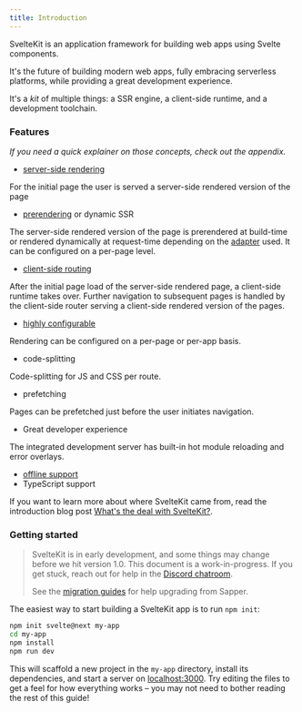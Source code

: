 ```yaml
---
title: Introduction
---
```


SvelteKit is an application framework for building web apps using Svelte components.

It's the future of building modern web apps, fully embracing serverless platforms, while providing a great development experience.

It's a *kit* of multiple things: a SSR engine, a client-side runtime, and a development toolchain.

### Features

_If you need a quick explainer on those concepts, check out the appendix._

- [server-side rendering](#appendix-ssr)

For the initial page the user is served a server-side rendered version of the page

- [prerendering](#appendix-prerendering) or dynamic SSR

The server-side rendered version of the page is prerendered at build-time or rendered dynamically at request-time depending on the [adapter](#adapters) used. It can be configured on a per-page level.

- [client-side routing](#appendix-routing)

After the initial page load of the server-side rendered page, a client-side runtime takes over. Further navigation to subsequent pages is handled by the client-side router serving a client-side rendered version of the pages.

- [highly configurable](#rendering)

Rendering can be configured on a per-page or per-app basis.

- code-splitting

Code-splitting for JS and CSS per route.

- prefetching

Pages can be prefetched just before the user initiates navigation.

- Great developer experience

The integrated development server has built-in hot module reloading and error overlays.

- [offline support](#service-workers)
- TypeScript support


If you want to learn more about where SvelteKit came from, read the introduction blog post [What's the deal with SvelteKit?](https://svelte.dev/blog/whats-the-deal-with-sveltekit).


### Getting started

> SvelteKit is in early development, and some things may change before we hit version 1.0. This document is a work-in-progress. If you get stuck, reach out for help in the [Discord chatroom](https://svelte.dev/chat).
>
> See the [migration guides](/migrating) for help upgrading from Sapper.

The easiest way to start building a SvelteKit app is to run `npm init`:

```bash
npm init svelte@next my-app
cd my-app
npm install
npm run dev
```

This will scaffold a new project in the `my-app` directory, install its dependencies, and start a server on [localhost:3000](http://localhost:3000). Try editing the files to get a feel for how everything works – you may not need to bother reading the rest of this guide!
